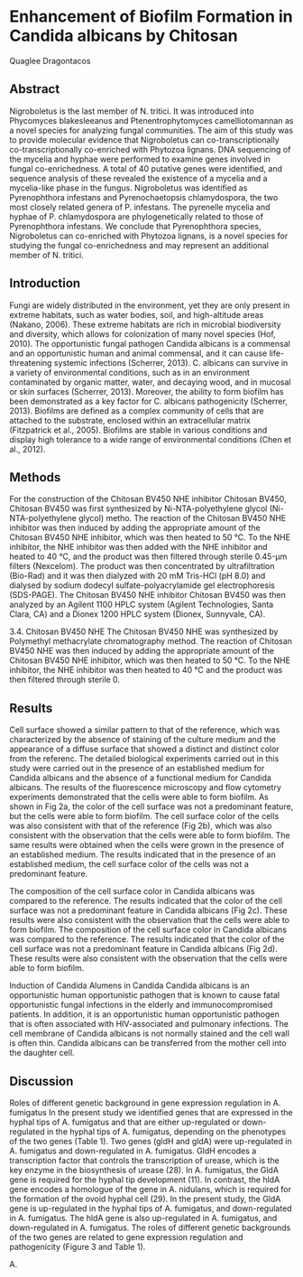 # Enhancement of Biofilm Formation in Candida albicans by Chitosan
Quaglee Dragontacos


## Abstract
Nigroboletus is the last member of N. tritici. It was introduced into Phycomyces blakesleeanus and Ptenentrophytomyces camelliotomannan as a novel species for analyzing fungal communities. The aim of this study was to provide molecular evidence that Nigroboletus can co-transcriptionally co-transcriptionally co-enriched with Phytozoa lignans. DNA sequencing of the mycelia and hyphae were performed to examine genes involved in fungal co-enrichedness. A total of 40 putative genes were identified, and sequence analysis of these revealed the existence of a mycelia and a mycelia-like phase in the fungus. Nigroboletus was identified as Pyrenophthora infestans and Pyrenochaetopsis chlamydospora, the two most closely related genera of P. infestans. The pyrenelle mycelia and hyphae of P. chlamydospora are phylogenetically related to those of Pyrenophthora infestans. We conclude that Pyrenophthora species, Nigroboletus can co-enriched with Phytozoa lignans, is a novel species for studying the fungal co-enrichedness and may represent an additional member of N. tritici.


## Introduction
Fungi are widely distributed in the environment, yet they are only present in extreme habitats, such as water bodies, soil, and high-altitude areas (Nakano, 2006). These extreme habitats are rich in microbial biodiversity and diversity, which allows for colonization of many novel species (Hof, 2010). The opportunistic fungal pathogen Candida albicans is a commensal and an opportunistic human and animal commensal, and it can cause life-threatening systemic infections (Scherrer, 2013). C. albicans can survive in a variety of environmental conditions, such as in an environment contaminated by organic matter, water, and decaying wood, and in mucosal or skin surfaces (Scherrer, 2013). Moreover, the ability to form biofilm has been demonstrated as a key factor for C. albicans pathogenicity (Scherrer, 2013). Biofilms are defined as a complex community of cells that are attached to the substrate, enclosed within an extracellular matrix (Fitzpatrick et al., 2005). Biofilms are stable in various conditions and display high tolerance to a wide range of environmental conditions (Chen et al., 2012).


## Methods
For the construction of the Chitosan BV450 NHE inhibitor Chitosan BV450, Chitosan BV450 was first synthesized by Ni-NTA-polyethylene glycol (Ni-NTA-polyethylene glycol) metho. The reaction of the Chitosan BV450 NHE inhibitor was then induced by adding the appropriate amount of the Chitosan BV450 NHE inhibitor, which was then heated to 50 °C. To the NHE inhibitor, the NHE inhibitor was then added with the NHE inhibitor and heated to 40 °C, and the product was then filtered through sterile 0.45-µm filters (Nexcelom). The product was then concentrated by ultrafiltration (Bio-Rad) and it was then dialyzed with 20 mM Tris-HCl (pH 8.0) and dialysed by sodium dodecyl sulfate-polyacrylamide gel electrophoresis (SDS-PAGE). The Chitosan BV450 NHE inhibitor Chitosan BV450 was then analyzed by an Agilent 1100 HPLC system (Agilent Technologies, Santa Clara, CA) and a Dionex 1200 HPLC system (Dionex, Sunnyvale, CA).

3.4. Chitosan BV450 NHE
The Chitosan BV450 NHE was synthesized by Polymethyl methacrylate chromatography method. The reaction of Chitosan BV450 NHE was then induced by adding the appropriate amount of the Chitosan BV450 NHE inhibitor, which was then heated to 50 °C. To the NHE inhibitor, the NHE inhibitor was then heated to 40 °C and the product was then filtered through sterile 0.


## Results
Cell surface showed a similar pattern to that of the reference, which was characterized by the absence of staining of the culture medium and the appearance of a diffuse surface that showed a distinct and distinct color from the referenc. The detailed biological experiments carried out in this study were carried out in the presence of an established medium for Candida albicans and the absence of a functional medium for Candida albicans. The results of the fluorescence microscopy and flow cytometry experiments demonstrated that the cells were able to form biofilm. As shown in Fig 2a, the color of the cell surface was not a predominant feature, but the cells were able to form biofilm. The cell surface color of the cells was also consistent with that of the reference (Fig 2b), which was also consistent with the observation that the cells were able to form biofilm. The same results were obtained when the cells were grown in the presence of an established medium. The results indicated that in the presence of an established medium, the cell surface color of the cells was not a predominant feature.

The composition of the cell surface color in Candida albicans was compared to the reference. The results indicated that the color of the cell surface was not a predominant feature in Candida albicans (Fig 2c). These results were also consistent with the observation that the cells were able to form biofilm. The composition of the cell surface color in Candida albicans was compared to the reference. The results indicated that the color of the cell surface was not a predominant feature in Candida albicans (Fig 2d). These results were also consistent with the observation that the cells were able to form biofilm.

Induction of Candida Alumens in Candida
Candida albicans is an opportunistic human opportunistic pathogen that is known to cause fatal opportunistic fungal infections in the elderly and immunocompromised patients. In addition, it is an opportunistic human opportunistic pathogen that is often associated with HIV-associated and pulmonary infections. The cell membrane of Candida albicans is not normally stained and the cell wall is often thin. Candida albicans can be transferred from the mother cell into the daughter cell.


## Discussion
Roles of different genetic background in gene expression regulation in A. fumigatus
In the present study we identified genes that are expressed in the hyphal tips of A. fumigatus and that are either up-regulated or down-regulated in the hyphal tips of A. fumigatus, depending on the phenotypes of the two genes (Table 1). Two genes (gldH and gldA) were up-regulated in A. fumigatus and down-regulated in A. fumigatus. GldH encodes a transcription factor that controls the transcription of urease, which is the key enzyme in the biosynthesis of urease (28). In A. fumigatus, the GldA gene is required for the hyphal tip development (11). In contrast, the hldA gene encodes a homologue of the gene in A. nidulans, which is required for the formation of the ovoid hyphal cell (29). In the present study, the GldA gene is up-regulated in the hyphal tips of A. fumigatus, and down-regulated in A. fumigatus. The hldA gene is also up-regulated in A. fumigatus, and down-regulated in A. fumigatus. The roles of different genetic backgrounds of the two genes are related to gene expression regulation and pathogenicity (Figure 3 and Table 1).

A.
